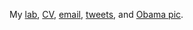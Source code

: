 My 
[lab](https://meclab.org),
[CV](https://drive.google.com/file/d/1ij9w22ngco-nB_RXE6q5QZMTujVL0DFY/view?usp=sharing),
[email](mailto:jbongard@uvm.edu),
[tweets](https://twitter.com/DoctorJosh), and
[Obama pic](https://jbongard.github.io/img/2010_PECASE_HiRes.png).
